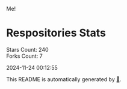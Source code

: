 Me!

# Respositories Stats
Stars Count: 240  
Forks Count: 7

2024-11-24 00:12:55  

This README is automatically generated by [🐰](https://github.com/rnitta/rnitta).
